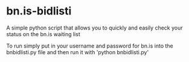 # bn.is-bidlisti
A simple python script that allows you to quickly and easily check your status on the bn.is waiting list

To run simply put in your username and password for bn.is into the bnbidlisti.py file and then run it with 'python bnbidlisti.py'
